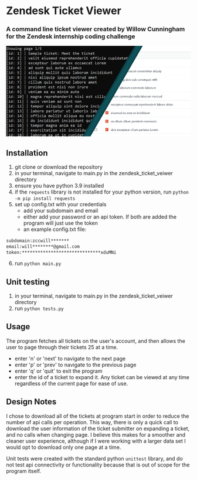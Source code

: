 # Zendesk Ticket Viewer
### A command line ticket viewer created by Willow Cunningham for the Zendesk internship coding challenge
!["splash image"](splash.png)
## Installation
1. git clone or download the repository
2. in your terminal, navigate to main.py in the zendesk_ticket_veiwer directory
3. ensure you have python 3.9 installed
4. if the `requests` library is not installed for your python version, run `python -m pip install requests`
5. set up config.txt with your credentials
    - add your subdomain and email
    - either add your password or an api token. If both are added the program will just use the token
    - an example config.txt file:
```
subdomain:zccwill*******
email:will********@gmail.com
token:******************************xduMNi
```
6. run `python main.py`


## Unit testing
1. in your terminal, navigate to main.py in the zendesk_ticket_veiwer directory
2. run `python tests.py`


## Usage
The program fetches all tickets on the user's account, and then allows the user to page through their tickets 25 at a time.
   - enter 'n' or 'next' to navigate to the next page
   - enter 'p' or 'prev' to navigate to the previous page
   - enter 'q' or 'quit' to exit the program
   - enter the id of a ticket to expand it. Any ticket can be viewed at any time regardless of the current page for ease of use.
      
      
## Design Notes
I chose to download all of the tickets at program start in order to reduce the number of api calls per operation. This way, there is only a quick call to download the user information of the ticket submitter on expanding a ticket, and no calls when changing page. I believe this makes for a smoother and cleaner user experience, although if I were working with a larger data set I would opt to download only one page at a time.

Unit tests were created with the standard python `unittest` library, and do not test api connectivity or functionality because that is out of scope for the program itself.
